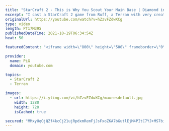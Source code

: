 ```yaml
---
title: "StarCraft 2 - This is Why You Scout Your Main Base | Diamond in the Ruff #56"
excerpt: "I cast a StarCraft 2 game from Ruff, a Terran with very creative gameplay. How will he ruff up his Terran opponent? 🐷 Support PiG: https://www.patreon.com/PiGSC2  Check out all episodes of 💎 Diamond in the Ruff: https://www.youtube.com/playlist?list=PLFUDU8AOevUfdEq20wYq8Sm9z3sc1yn0l Follow Ruff: https://www.twitch.tv/ruff_stuff_tv"
originalUrl: https://youtube.com/watch?v=hZzvFZdwXCg
type: video
length: PT17M39S
publishedDateTime: 2021-10-19T06:34:54Z
heat: 50

featuredContent: "<iframe width=\"800\" height=\"500\" frameborder=\"0\" src=\"https://www.youtube.com/embed/hZzvFZdwXCg\" allow=\"accelerometer; autoplay; encrypted-media; gyroscope; picture-in-picture\" allowfullscreen></iframe>"

provider:
  name: PiG
  domain: youtube.com

topics:
  - StarCraft 2
  - Terran

images:
  - url: https://i.ytimg.com/vi/hZzvFZdwXCg/maxresdefault.jpg
    width: 1280
    height: 720
    isCached: true

secured: "MMxyUqOjQZf4kcCj21ujRpdxmRemFjJsFxoZKA7bGutlEjM4PItC7YJ+MS7bifgh8ijTW+gHgGk3VKRBP24Vp3E9yHTDmgzxNMyHTTyXQ+O2u1p4UrUABzeQ9zlAX+6zZr+nIbRWJwbSGpUREoEwjlPXriKDWHnL4DF2vaeFgpaeuhUYfJca1oJCG7VNPyG18NZwVIeJ9sb0gqXSZZ030nZPXUK3PkFkmvyI8tdqDxizOz4NX/ywrsrJsB1Dlzl48VtELr71XF6mTk+alVpl2Gvo/YK0gUJx8eppxVA0l7PHOL92kxMknKbEG7tUbOUWBZ4e4Abvw0FysZ/Dhi+tzGO2/1223Pd8N6yDTPlnVbR2jXVDnf+ysE8El00rK9dkqjT0ICW+amF3QQqreMdn2H2liIluVc15nMbJygJVT2Q=;TktzSQZBJcSu8k7UJXqLTQ=="
---
```


